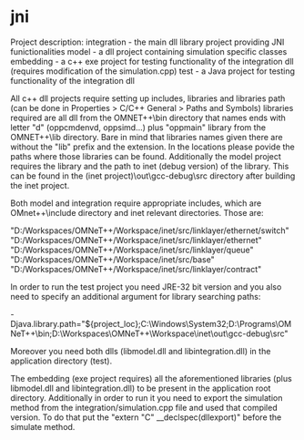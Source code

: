 jni
===
Project description:
integration - the main dll library project providing JNI funictionalities
model - a dll project containing simulation specific classes
embedding - a c++ exe project for testing functionality of the integration dll (requires modification of the simulation.cpp)
test - a Java project for testing functionality of the integration dll

All c++ dll projects require setting up includes, libraries and libraries path (can be done in Properties > C/C++ General > Paths and Symbols) libraries required are all dll from the OMNET++\bin directory that names ends with letter "d" (oppcmdenvd, oppsimd...) plus "oppmain" library from the OMNET++\lib directory. Bare in mind that libraries names given there are without the "lib" prefix and the extension. In the locations please povide the paths where those libraries can be found.
Additionally the model project requires the library and the path to inet (debug version) of the library. This can be found in the (inet project)\out\gcc-debug\src directory after building the inet project.

Both model and integration require appropriate includes, which are OMnet++\include directory and inet relevant directories. Those are:

"D:/Workspaces/OMNeT++/Workspace/inet/src/linklayer/ethernet/switch"
"D:/Workspaces/OMNeT++/Workspace/inet/src/linklayer/ethernet"
"D:/Workspaces/OMNeT++/Workspace/inet/src/linklayer/queue"
"D:/Workspaces/OMNeT++/Workspace/inet/src/base"
"D:/Workspaces/OMNeT++/Workspace/inet/src/linklayer/contract"

In order to run the test project you need JRE-32 bit version and you also need to specify an additional argument for library searching paths:

-Djava.library.path="${project_loc};C:\Windows\System32;D:\Programs\OMNeT++\bin;D:\Workspaces\OMNeT++\Workspace\inet\out\gcc-debug\src"

Moreover you need both dlls (libmodel.dll and libintegration.dll) in the application directory (test).

The embedding (exe project requires) all the aforementioned libraries (plus libmodel.dll and libintegration.dll) to be present in the application root directory. Additionally in order to run it you need to export the simulation method from the integration/simulation.cpp file and used that compiled version. To do that put the "extern "C" __declspec(dllexport)" before the simulate method.

